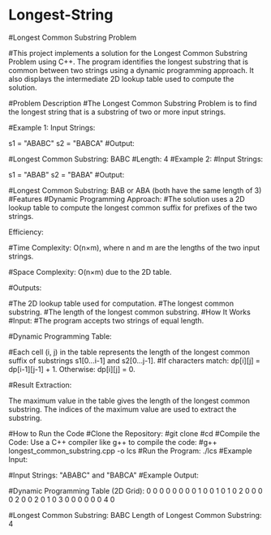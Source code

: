 # Longest-String

#Longest Common Substring Problem

#This project implements a solution for the Longest Common Substring Problem using C++. The program identifies the longest substring that is common between two strings using a dynamic programming approach. It also displays the intermediate 2D lookup table used to compute the solution.

#Problem Description
#The Longest Common Substring Problem is to find the longest string that is a substring of two or more input strings.

#Example 1:
Input Strings:

s1 = "ABABC"
s2 = "BABCA"
#Output:

#Longest Common Substring: BABC
#Length: 4
#Example 2:
#Input Strings:

s1 = "ABAB"
s2 = "BABA"
#Output:

#Longest Common Substring: BAB or ABA (both have the same length of 3)
#Features
#Dynamic Programming Approach:
#The solution uses a 2D lookup table to compute the longest common suffix for prefixes of the two strings.

Efficiency:

#Time Complexity: 
O(n×m), where 
n and 
m are the lengths of the two input strings.

#Space Complexity: 
O(n×m) due to the 2D table.

#Outputs:

#The 2D lookup table used for computation.
#The longest common substring.
#The length of the longest common substring.
#How It Works
#Input:
#The program accepts two strings of equal length.

#Dynamic Programming Table:

#Each cell (i, j) in the table represents the length of the longest common suffix of substrings s1[0...i-1] and s2[0...j-1].
#If characters match: dp[i][j] = dp[i-1][j-1] + 1.
Otherwise: dp[i][j] = 0.

#Result Extraction:

The maximum value in the table gives the length of the longest common substring.
The indices of the maximum value are used to extract the substring.

#How to Run the Code
#Clone the Repository:
#git clone <repository-url>
#cd <repository-folder>
#Compile the Code: Use a C++ compiler like g++ to compile the code:
#g++ longest_common_substring.cpp -o lcs
#Run the Program:
./lcs
#Example Input:

#Input Strings: "ABABC" and "BABCA"
#Example Output:

#Dynamic Programming Table (2D Grid):
0 0 0 0 0 0 
0 0 1 0 0 1 
0 1 0 2 0 0 
0 0 2 0 0 2 
0 1 0 3 0 0 
0 0 0 0 4 0 

#Longest Common Substring: BABC
Length of Longest Common Substring: 4
